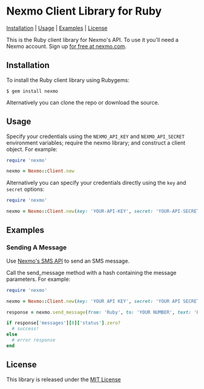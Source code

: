 Nexmo Client Library for Ruby
=============================

[Installation](#installation) | [Usage](#usage) | [Examples](#examples) | [License](#license)

This is the Ruby client library for Nexmo's API. To use it you'll
need a Nexmo account. Sign up [for free at nexmo.com][signup].


Installation
------------

To install the Ruby client library using Rubygems:

    $ gem install nexmo

Alternatively you can clone the repo or download the source.


Usage
-----

Specify your credentials using the `NEXMO_API_KEY` and `NEXMO_API_SECRET`
environment variables; require the nexmo library; and construct a client object.
For example:

```ruby
require 'nexmo'

nexmo = Nexmo::Client.new
```

Alternatively you can specify your credentials directly using the `key`
and `secret` options:

```ruby
require 'nexmo'

nexmo = Nexmo::Client.new(key: 'YOUR-API-KEY', secret: 'YOUR-API-SECRET')
```


Examples
--------

### Sending A Message

Use [Nexmo's SMS API][doc_sms] to send an SMS message. 

Call the send_message method with a hash containing the message parameters. For example:

```ruby
require 'nexmo'

nexmo = Nexmo::Client.new(key: 'YOUR API KEY', secret: 'YOUR API SECRET')

response = nexmo.send_message(from: 'Ruby', to: 'YOUR NUMBER', text: 'Hello world')

if response['messages'][0]['status'].zero?
  # success!
else
  # error response
end
```


License
-------

This library is released under the [MIT License][license]

[signup]: https://dashboard.nexmo.com/sign-up?utm_source=DEV_REL&utm_medium=github&utm_campaign=ruby-client-library
[doc_sms]: https://docs.nexmo.com/messaging/sms-api?utm_source=DEV_REL&utm_medium=github&utm_campaign=ruby-client-library
[license]: LICENSE.txt
